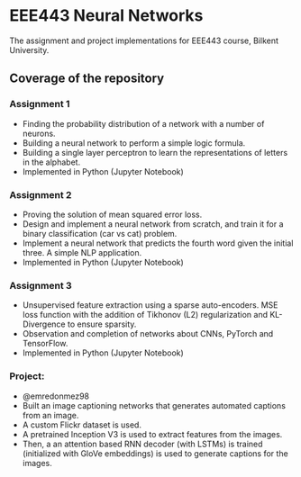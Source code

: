 # EEE443 Neural Networks
The assignment and project implementations for EEE443 course, Bilkent University.

## Coverage of the repository

### Assignment 1
- Finding the probability distribution of a network with a number of neurons. 
- Building a neural network to perform a simple logic formula. 
- Building a single layer perceptron to learn the representations of letters in the alphabet. 
- Implemented in Python (Jupyter Notebook)

### Assignment 2
- Proving the solution of mean squared error loss. 
- Design and implement a neural network from scratch, and train it for a binary classification (car vs cat) problem.  
- Implement a neural network that predicts the fourth word given the initial three. A simple NLP application. 
- Implemented in Python (Jupyter Notebook)

### Assignment 3
- Unsupervised feature extraction using a sparse auto-encoders. MSE loss function with the addition of Tikhonov (L2) regularization and KL-Divergence to ensure sparsity. 
- Observation and completion of networks about CNNs, PyTorch and TensorFlow. 
- Implemented in Python (Jupyter Notebook) 

###  Project:
- @emredonmez98
- Built an image captioning networks that generates automated captions from an image. 
- A custom Flickr dataset is used. 
- A pretrained Inception V3 is used to extract features from the images. 
- Then, a an attention based RNN decoder (with LSTMs) is trained (initialized with GloVe embeddings) is used to generate captions for the images. 

